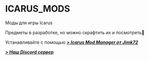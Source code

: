 # ICARUS_MODS
Моды для игры Icarus

Предметы в разработке, но можно скрафтить их и посмотреть🫠

Устанавливайте с помощью ***[> Icarus Mod Manager от Jimk72](https://github.com/Jimk72/Icarus_Software)***

***[> Наш Discord сервер](https://discord.gg/62Kd7nh8VV)***
